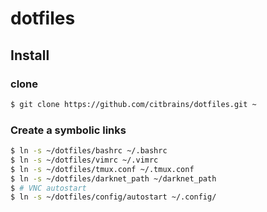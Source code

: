 # dotfiles

## Install
### clone
```bash
$ git clone https://github.com/citbrains/dotfiles.git ~
```
### Create a symbolic links
```bash
$ ln -s ~/dotfiles/bashrc ~/.bashrc
$ ln -s ~/dotfiles/vimrc ~/.vimrc
$ ln -s ~/dotfiles/tmux.conf ~/.tmux.conf
$ ln -s ~/dotfiles/darknet_path ~/darknet_path
$ # VNC autostart
$ ln -s ~/dotfiles/config/autostart ~/.config/
```
